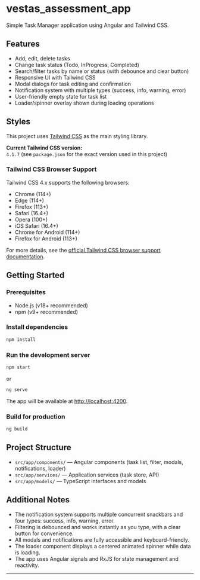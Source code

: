 # vestas_assessment_app

Simple Task Manager application using Angular and Tailwind CSS.

## Features

- Add, edit, delete tasks
- Change task status (Todo, InProgress, Completed)
- Search/filter tasks by name or status (with debounce and clear button)
- Responsive UI with Tailwind CSS
- Modal dialogs for task editing and confirmation
- Notification system with multiple types (success, info, warning, error)
- User-friendly empty state for task list
- Loader/spinner overlay shown during loading operations

## Styles

This project uses [Tailwind CSS](https://tailwindcss.com/) as the main styling library.

**Current Tailwind CSS version:**  
`4.1.7` (see `package.json` for the exact version used in this project)

### Tailwind CSS Browser Support

Tailwind CSS 4.x supports the following browsers:

- Chrome (114+)
- Edge (114+)
- Firefox (113+)
- Safari (16.4+)
- Opera (100+)
- iOS Safari (16.4+)
- Chrome for Android (114+)
- Firefox for Android (113+)

For more details, see the [official Tailwind CSS browser support documentation](https://tailwindcss.com/docs/browser-support).

## Getting Started

### Prerequisites

- Node.js (v18+ recommended)
- npm (v9+ recommended)

### Install dependencies

```bash
npm install
```

### Run the development server

```bash
npm start
```
or
```bash
ng serve
```

The app will be available at [http://localhost:4200](http://localhost:4200).

### Build for production

```bash
ng build
```

## Project Structure

- `src/app/components/` — Angular components (task list, filter, modals, notifications, loader)
- `src/app/services/` — Application services (task store, API)
- `src/app/models/` — TypeScript interfaces and models

## Additional Notes

- The notification system supports multiple concurrent snackbars and four types: success, info, warning, error.
- Filtering is debounced and works instantly as you type, with a clear button for convenience.
- All modals and notifications are fully accessible and keyboard-friendly.
- The loader component displays a centered animated spinner while data is loading.
- The app uses Angular signals and RxJS for state management and reactivity.

---
